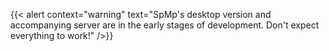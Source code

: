 {{< alert context="warning" text="SpMp's desktop version and accompanying server are in the early stages of development. Don't expect everything to work!" />}}

